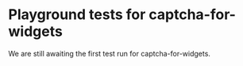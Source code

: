 # Playground tests for captcha-for-widgets
We are still awaiting the first test run for captcha-for-widgets.
